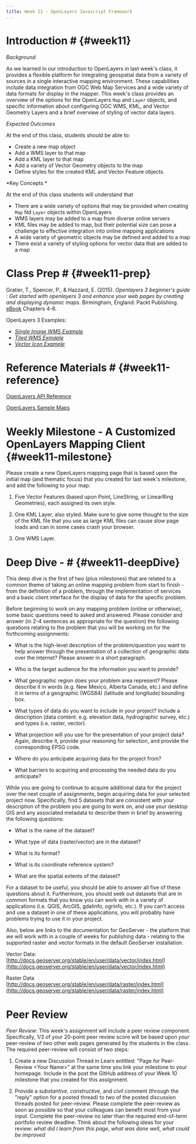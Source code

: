 ```yaml
---
title: Week 11 - OpenLayers Javascript Framework
...
```


<!---------------------------------------------------------------------------->
<!-- Week 11 ----------------------------------------------------------------->
<!---------------------------------------------------------------------------->

# Introduction # {#week11}

*Background*

As we learned in our introduction to OpenLayers in last week's class, it provides a flexible platform for integrating geospatial data from a variety of sources in a single interactive mapping environment. These capabilities include data integration from OGC Web Map Services and a wide variety of data formats for display in the mapper. This week's class provides an overview of the options for the OpenLayers `Map` and `Layer` objects, and specific information about configuring OGC WMS, KML, and Vector Geometry Layers and a brief overview of styling of vector data layers.


*Expected Outcomes*

At the end of this class, students should be able to:

* Create a new map object
* Add a WMS layer to that map
* Add a KML layer to that map
* Add a variety of Vector Geometry objects to the map
* Define styles for the created KML and Vector Feature objects.  

*Key Concepts *

At the end of this class students will understand that

* There are a wide variety of options that may be provided when creating `Map` Nd `Layer` objects within OpenLayers
* WMS layers may be added to a map from diverse online servers
* KML files may be added to map, but their potential size can pose a challenge to effective integration into online mapping applications
* A wide variety of geometric objects may be defined and added to a map
* There exist a variety of styling options for vector data that are added to a map 

# Class Prep # {#week11-prep}

Gratier, T., Spencer, P., & Hazzard, E. (2015). *Openlayers 3 beginner's guide : Get started with openlayers 3 and enhance your web pages by creating and displaying dynamic maps*. Birmingham, England: Packt Publishing. [eBook](https://unm-on-worldcat-org.libproxy.unm.edu/oclc/903963849?databaseList=1271,143,1487,1533,1540,1672,1708,173,1925,2006,2007,203,2201,2237,2259,2260,2261,2262,2263,2264,2267,2268,2281,2328,3036,3201,638) Chapters 4-6. 

OpenLayers 3 Examples:

* [*Single Image WMS Example*](http://openlayers.org/en/v3.2.1/examples/wms-image.html?q=wms)
* [*Tiled WMS Exmaple*](http://openlayers.org/en/v3.2.1/examples/wms-tiled.html?q=wms)
* [*Vector Icon Example*](http://openlayers.org/en/v3.2.1/examples/icon.js)


# Reference Materials # {#week11-reference}

[OpenLayers API Reference](http://openlayers.org/en/v3.14.2/apidoc/)

[OpenLayers Sample Maps](http://openlayers.org/en/v3.2.1/examples/)

# Weekly Milestone - A Customized OpenLayers Mapping Client {#week11-milestone}

Please create a new OpenLayers mapping page that is based upon the initial map (and thematic focus) that you created for last week's milestone, and add the following to your map:

1. Five Vector Features (based upon Point, LineString, or LinearRing Geometries), each assigned its own style.

2. One KML Layer, also styled. Make sure to give some thought to the size of the KML file that you use as large KML files can cause slow page loads and can in some cases crash your browser. 

3. One WMS Layer.


# Deep Dive - # {#week11-deepDive}

This deep dive is the first of two (plus milestones) that are related to a common theme of taking an online mapping problem from start to finish - from the definition of a problem, through the implementation of services and a basic client interface for the display of data for the specific problem.

Before beginning to work on any mapping problem (online or otherwise), some basic questions need to asked and answered. Please consider and answer (in 2-4 sentences as appropriate for the question) the following questions relating to the problem that you will be working on for the forthcoming assignments:

* What is the high-level description of the problem/question you want to help answer through the presentation of a collection of geographic data over the internet? Please answer in a short paragraph.

* Who is the target audience for the information you want to provide?

* What geographic region does your problem area represent? Please describe it in words (e.g. New Mexico, Alberta Canada, etc.) and define it in terms of a geographic (WGS84) (latitude and longitude) bounding box. 

* What types of data do you want to include in your project? Include a description (data content: e.g. elevation data, hydrographic survey, etc.) and types (i.e. raster, vector).

* What projection will you use for the presentation of your project data? Again, describe it, provide your reasoning for selection, and provide the corresponding EPSG code. 

* Where do you anticipate acquiring data for the project from?

* What barriers to acquiring and processing the needed data do you anticipate?

While you are going to continue to acquire additional data for the project over the next couple of assignments, begin acquiring data for your selected project now. Specifically, find 5 datasets that are consistent with your description of the problem you are going to work on, and use your desktop GIS and any associated metadata to describe them in brief by answering the following questions:

* What is the name of the dataset?

* What type of data (raster/vector) are in the dataset?

* What is its format?

* What is its coordinate reference system?

* What are the spatial extents of the dataset?

For a dataset to be useful, you should be able to answer all five of these questions about it. Furthermore, you should seek out datasets that are in common formats that you know you can work with in a variety of applications (i.e. QGIS, ArcGIS, gdalinfo, ogrinfo, etc.). If you can’t access and use a dataset in one of these applications, you will probably have problems trying to use it in your project. 

Also, below are links to the documentation for GeoServer - the platform that we will work with in a couple of weeks for publishing data - relating to the supported raster and vector formats in the default GeoServer installation. 

Vector Data: [http://docs.geoserver.org/stable/en/user/data/vector/index.html](http://docs.geoserver.org/stable/en/user/data/vector/index.html)

Raster Data [http://docs.geoserver.org/stable/en/user/data/raster/index.html](http://docs.geoserver.org/stable/en/user/data/raster/index.html)

# Peer Review #

_Peer Review:_ This week's assignment will include a peer review component. Specifically, 1/3 of your 20-point peer review score will be based upon _your_ peer-review of _two_ other web pages generated by the students in the class. The required peer-review will consist of two steps:

1. Create a new Discussion Thread in Learn entitled: "Page for Peer-Review &lt;Your Name&gt;" at the same time you link your milestone to your homepage. Include in the post the GitHub address of your Week 10 milestone that you created for this assignment. 

2. Provide a _substantive_, _constructive_, and _civil_ comment (through the "reply" option for a posted thread) to _two_ of the posted discussion threads posted for peer-review. Please complete the peer-review as soon as possible so that your colleagues can benefit most from your input. Complete the peer-review no later than the required end-of-term portfolio review deadline. Think about the following ideas for your review: _what did I learn from this page_, _what was done well_, _what could be improved_

